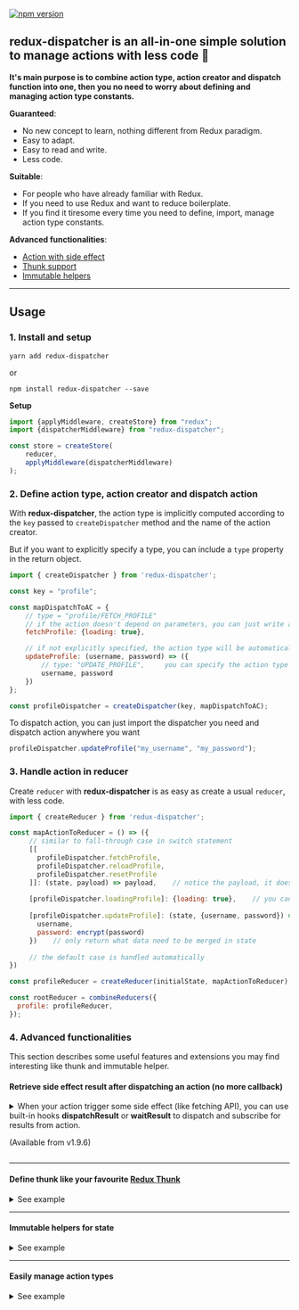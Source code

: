 [![npm version](https://badge.fury.io/js/redux-dispatcher.svg)](https://badge.fury.io/js/redux-dispatcher)


## redux-dispatcher is an all-in-one simple solution to manage actions with less code 🦄
**It's main purpose is to combine action type, action creator and dispatch function into one,
 then you no need to worry about defining and managing action type constants.**

**Guaranteed**:
- No new concept to learn, nothing different from Redux paradigm.
- Easy to adapt.
- Easy to read and write.
- Less code.

**Suitable**:
- For people who have already familiar with Redux.
- If you need to use Redux and want to reduce boilerplate.
- If you find it tiresome every time you need to define, import, manage action type constants.

**Advanced functionalities**:
- [Action with side effect](#user-content-retrieve-side-effect-result-after-dispatching-an-action-no-more-callback)
- [Thunk support](#user-content-define-thunk-like-your-favourite-redux-thunk)
- [Immutable helpers](#user-content-immutable-helper-for-state)

---

## Usage
### 1. Install and setup
```yarn add redux-dispatcher```

or

```npm install redux-dispatcher --save```


**Setup**
```js
import {applyMiddleware, createStore} from "redux";
import {dispatcherMiddleware} from "redux-dispatcher";

const store = createStore(
    reducer,
    applyMiddleware(dispatcherMiddleware)
);
```

### 2. Define action type, action creator and dispatch action

With **redux-dispatcher**, the action type is implicitly computed according to the ```key``` passed to ```createDispatcher``` method and the name of the action creator.

But if you want to explicitly specify a type, you can include a ```type``` property in the return object.  
```js
import { createDispatcher } from 'redux-dispatcher';

const key = "profile";

const mapDispatchToAC = {
    // type = "profile/FETCH_PROFILE"
    // if the action doesn't depend on parameters, you can just write a plain object
    fetchProfile: {loading: true},

    // if not explicitly specified, the action type will be automatically set: type = "profile/UPDATE_PROFILE"
    updateProfile: (username, password) => ({
        // type: "UPDATE_PROFILE",     you can specify the action type here
        username, password
    })
};

const profileDispatcher = createDispatcher(key, mapDispatchToAC);
```

To dispatch action, you can just import the dispatcher you need and dispatch action anywhere you want 

```js
profileDispatcher.updateProfile("my_username", "my_password");
```

### 3. Handle action in reducer

Create ```reducer``` with **redux-dispatcher** is as easy as create a usual ```reducer```, with less code.
```js
import { createReducer } from 'redux-dispatcher';

const mapActionToReducer = () => ({
     // similar to fall-through case in switch statement
     [[
       profileDispatcher.fetchProfile,
       profileDispatcher.reloadProfile,
       profileDispatcher.resetProfile
     ]]: (state, payload) => payload,    // notice the payload, it doesn't have "type" property like action
     
     [profileDispatcher.loadingProfile]: {loading: true},    // you can just write a plain object if new state doesn't computed from current state or action payload
     
     [profileDispatcher.updateProfile]: (state, {username, password}) => ({
       username,
       password: encrypt(password)
     })    // only return what data need to be merged in state
     
     // the default case is handled automatically
})

const profileReducer = createReducer(initialState, mapActionToReducer);

const rootReducer = combineReducers({
  profile: profileReducer,
});
```


### 4. Advanced functionalities
This section describes some useful features and extensions you may find interesting like thunk and immutable helper.    

#### Retrieve side effect result after dispatching an action (no more callback)
<details>
<summary>
When your action trigger some side effect (like fetching API), 
you can use built-in hooks <b>dispatchResult</b> or <b>waitResult</b> to dispatch and subscribe for results from action.

(Available from v1.9.6)
</summary>
  
[See example](https://github.com/blueish9/redux-dispatcher/example/enhanceAction.js).

Use case with React:
```js
const mapDispatchToAC = {
  fetchProfile: userId => ({ userId }),
};

const userDispatcher = createDispatcher('user', mapDispatchToAC);
```
```js
// Component A
async componentDidMount() {
  const action = userDispatcher.fetchProfile(userId)
  const profile = await action.waitResult()
  // profile = { name: "Emily" }
}
```
In your side effect handler (example with [Redux Saga](https://redux-saga.js.org)):
```js
import { take } from 'redux-saga/effects'

function* fetchProfile(action) {
  const profile = { name: "Emily" }   // call your side effect here (like API request)
  action.dispatchResult(profile)
}

function* sagaWatcher() {
  yield take(userDispatcher.fetchProfile, fetchProfile)
}
```

If you want to subscribe for result from other places:
```js
// Component A calls userDispatcher.fetchProfile
// but Component B and Component C also want to subscribe for the action's result

import { waitResult } from "redux-dispatcher";

// Component B
async componentDidMount() {
  // this Promise will be resolved when dispatchResult is called.
  // if dispatchResult has already been called before, this waitResult will immediately return a cached result
  const result = await waitResult(userDispatcher.fetchProfile)
}

// Component C
componentDidMount() {
  const unsubscribe = waitResult(userDispatcher.fetchProfile, result => {
    // each time dispatchResult is called, this callback will be triggered
  })

  // to remove the callback from listening to result, simply call unsubscribe()
}

// in Component A, you can also subscribe for continuous results like in Component C
componentDidMount() {
  userDispatcher.fetchProfile(userId).waitResult(result => {
    // each time dispatchResult is called, this callback will be triggered
  })
} 
```
</details>

---

#### Define thunk like your favourite [Redux Thunk](https://github.com/reduxjs/redux-thunk)
<details>
<summary>
See example
</summary>

```js
const mapDispatchToAC = {
  fetchUser: id => ({dispatch, getState, context}) => {
    // do something
  }
}
```

You can also provide global context to `dispatcherMiddleware` 
just like how Redux Thunk middleware **inject** custom arguments, 
[read more](https://github.com/reduxjs/redux-thunk#injecting-a-custom-argument).
```js
import {dispatcherMiddleware} from "redux-dispatcher"

const context = {
  BASE_API_URL,
  FetchHelper
}

const store = createStore(
    reducer,
    applyMiddleware(dispatcherMiddleware.withContext(context))
)

// reducer
const mapActionToReducer = context => {

}
```
</details>

---

#### Immutable helpers for state
<details>
<summary>
See example
</summary>

```js
const profileReducer = createReducer(initialState, {
    /* equivalent to:
       case "profile/UPDATE_STREET":
          return {
            ...state,
            userInfo: {
              ...state.userInfo,
              address: {
                ...state.userInfo.address,
                street: action.street
              }
            }
          }
    */
    [profileDispatcher.updateStreet]: (state, {street}, {set}) => ({
      street: set('userInfo.address.street', street)
    })
});
```

All immutable helper functions are based on [dot-prop-immutable](https://github.com/debitoor/dot-prop-immutable)
```js
[profileDispatcher.updateStreet]: (state, payload, {get, set, merge, toggle, remove}) => ({
   
})
```
</details>

---
#### Easily manage action types
<details>
<summary>
See example
</summary>

```js
profileDispatcher.key === "profile"    // true
profileDispatcher.updateProfile.type === "profile/UPDATE_PROFILE"    // true

/* equivalent to:
   const handler = {
      "profile/UPDATE_PROFILE": (state, payload) => {}
   }
*/
const handler = {
  [profileDispatcher.updateProfile]: (state, payload) => {}
} 
```

An example when working with [Redux Saga](https://redux-saga.js.org): Instead of passing an action type, you can just pass a dispatcher function to the ```takeLatest``` function.
```js
const action = yield take(profileDispatcher.updateProfile)
// action = { type, username, password }
```
</details>
